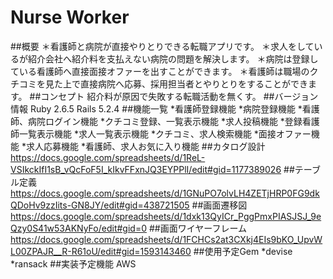 # Nurse Worker
##概要
＊看護師と病院が直接やりとりできる転職アプリです。
＊求人をしているが紹介会社へ紹介料を支払えない病院の問題を解決します。
＊病院は登録している看護師へ直接面接オファーを出すことができます。
＊看護師は職場のクチコミを見た上で直接病院へ応募、採用担当者とやりとりをすることができます。
##コンセプト
紹介料が原因で失敗する転職活動を無くす。
##バージョン情報
Ruby 2.6.5
Rails 5.2.4
##機能一覧
*看護師登録機能
*病院登録機能
*看護師、病院ログイン機能
*クチコミ登録、一覧表示機能
*求人投稿機能
*登録看護師一覧表示機能
*求人一覧表示機能
*クチコミ、求人検索機能
*面接オファー機能
*求人応募機能
*看護師、求人お気に入り機能
##カタログ設計
https://docs.google.com/spreadsheets/d/1ReL-VSIkckIfI1sB_vQcFoF5I_kIkvFFxnJQ3EYPPlI/edit#gid=1177389026
##テーブル定義
https://docs.google.com/spreadsheets/d/1GNuPO7olvLH4ZETjHRP0FG9dkQDoHv9zzIits-GN8JY/edit#gid=438721505
##画面遷移図
https://docs.google.com/spreadsheets/d/1dxk13QyICr_PggPmxPIASJSJ_9eQzy0S41w53AKNyFo/edit#gid=0
##画面ワイヤーフレーム
https://docs.google.com/spreadsheets/d/1FCHCs2at3CXkj4EIs9bKO_UpvWL00ZPAJR__R-R61oU/edit#gid=1593143460
##使用予定Gem
*devise
*ransack
##実装予定機能
AWS
